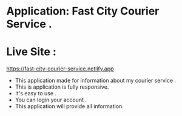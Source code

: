 # Application: Fast City Courier Service .

# Live Site : 
https://fast-city-courier-service.netlify.app


* This application made for information about my courier service .
* This is application is fully responsive.
* It's easy to use .
* You can login your account .
* This application will provide all information.